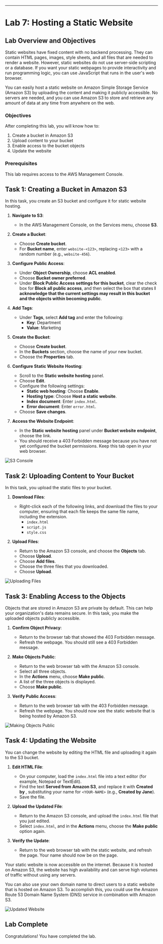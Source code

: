 *****************************************
# Lab 7: Hosting a Static Website

## Lab Overview and Objectives

Static websites have fixed content with no backend processing. They can contain HTML pages, images, style sheets, and all files that are needed to render a website. However, static websites do not use server-side scripting or a database. If you want your static webpages to provide interactivity and run programming logic, you can use JavaScript that runs in the user's web browser.

You can easily host a static website on Amazon Simple Storage Service (Amazon S3) by uploading the content and making it publicly accessible. No servers are needed, and you can use Amazon S3 to store and retrieve any amount of data at any time from anywhere on the web.

### Objectives
After completing this lab, you will know how to:
1. Create a bucket in Amazon S3
2. Upload content to your bucket
3. Enable access to the bucket objects
4. Update the website

### Prerequisites
This lab requires access to the AWS Management Console.

## Task 1: Creating a Bucket in Amazon S3

In this task, you create an S3 bucket and configure it for static website hosting.

1. **Navigate to S3**:
    - In the AWS Management Console, on the Services menu, choose **S3**.

2. **Create a Bucket**:
    - Choose **Create bucket**.
    - For **Bucket name**, enter `website-<123>`, replacing `<123>` with a random number (e.g., `website-456`).

3. **Configure Public Access**:
    - Under **Object Ownership**, choose **ACL enabled**.
    - Choose **Bucket owner preferred**.
    - Under **Block Public Access settings for this bucket**, clear the check box for **Block all public access**, and then select the box that states **I acknowledge that the current settings may result in this bucket and the objects within becoming public**.

4. **Add Tags**:
    - Under **Tags**, select **Add tag** and enter the following:
        - **Key**: Department
        - **Value**: Marketing

5. **Create the Bucket**:
    - Choose **Create bucket**.
    - In the **Buckets** section, choose the name of your new bucket.
    - Choose the **Properties** tab.

6. **Configure Static Website Hosting**:
    - Scroll to the **Static website hosting** panel.
    - Choose **Edit**.
    - Configure the following settings:
        - **Static web hosting**: Choose **Enable**.
        - **Hosting type**: Choose **Host a static website**.
        - **Index document**: Enter `index.html`.
        - **Error document**: Enter `error.html`.
    - Choose **Save changes**.

7. **Access the Website Endpoint**:
    - In the **Static website hosting** panel under **Bucket website endpoint**, choose the link.
    - You should receive a 403 Forbidden message because you have not yet configured the bucket permissions. Keep this tab open in your web browser.

![S3 Console](https://user-images.githubusercontent.com/89054489/232578701-3eaf1e6b-f80f-4544-b0ce-b2919d2fb8d4.png)

## Task 2: Uploading Content to Your Bucket

In this task, you upload the static files to your bucket.

1. **Download Files**:
    - Right-click each of the following links, and download the files to your computer, ensuring that each file keeps the same file name, including the extension.
        - `index.html`
        - `script.js`
        - `style.css`

2. **Upload Files**:
    - Return to the Amazon S3 console, and choose the **Objects** tab.
    - Choose **Upload**.
    - Choose **Add files**.
    - Choose the three files that you downloaded.
    - Choose **Upload**.

![Uploading Files](https://user-images.githubusercontent.com/89054489/232581129-1b93b122-c328-419a-8f0e-22b581e3f08c.png)

## Task 3: Enabling Access to the Objects

Objects that are stored in Amazon S3 are private by default. This can help your organization's data remains secure. In this task, you make the uploaded objects publicly accessible.

1. **Confirm Object Privacy**:
    - Return to the browser tab that showed the 403 Forbidden message.
    - Refresh the webpage. You should still see a 403 Forbidden message.

2. **Make Objects Public**:
    - Return to the web browser tab with the Amazon S3 console.
    - Select all three objects.
    - In the **Actions** menu, choose **Make public**.
    - A list of the three objects is displayed.
    - Choose **Make public**.

3. **Verify Public Access**:
    - Return to the web browser tab with the 403 Forbidden message.
    - Refresh the webpage. You should now see the static website that is being hosted by Amazon S3.

![Making Objects Public](https://user-images.githubusercontent.com/89054489/232581495-b15a7ca8-3705-4940-9ce5-a4f436e2c3e0.png)

## Task 4: Updating the Website

You can change the website by editing the HTML file and uploading it again to the S3 bucket.

1. **Edit HTML File**:
    - On your computer, load the `index.html` file into a text editor (for example, Notepad or TextEdit).
    - Find the text **Served from Amazon S3**, and replace it with **Created by <YOUR-NAME>**, substituting your name for `<YOUR-NAME>` (e.g., **Created by Jane**).
    - Save the file.

2. **Upload the Updated File**:
    - Return to the Amazon S3 console, and upload the `index.html` file that you just edited.
    - Select `index.html`, and in the **Actions** menu, choose the **Make public** option again.

3. **Verify the Update**:
    - Return to the web browser tab with the static website, and refresh the page. Your name should now be on the page.

Your static website is now accessible on the internet. Because it is hosted on Amazon S3, the website has high availability and can serve high volumes of traffic without using any servers.

You can also use your own domain name to direct users to a static website that is hosted on Amazon S3. To accomplish this, you could use the Amazon Route 53 Domain Name System (DNS) service in combination with Amazon S3.

![Updated Website](https://user-images.githubusercontent.com/89054489/232583201-3a754abf-b037-4b97-b78a-c5a8f1a8eb3b.png)

## Lab Complete 
Congratulations! You have completed the lab.